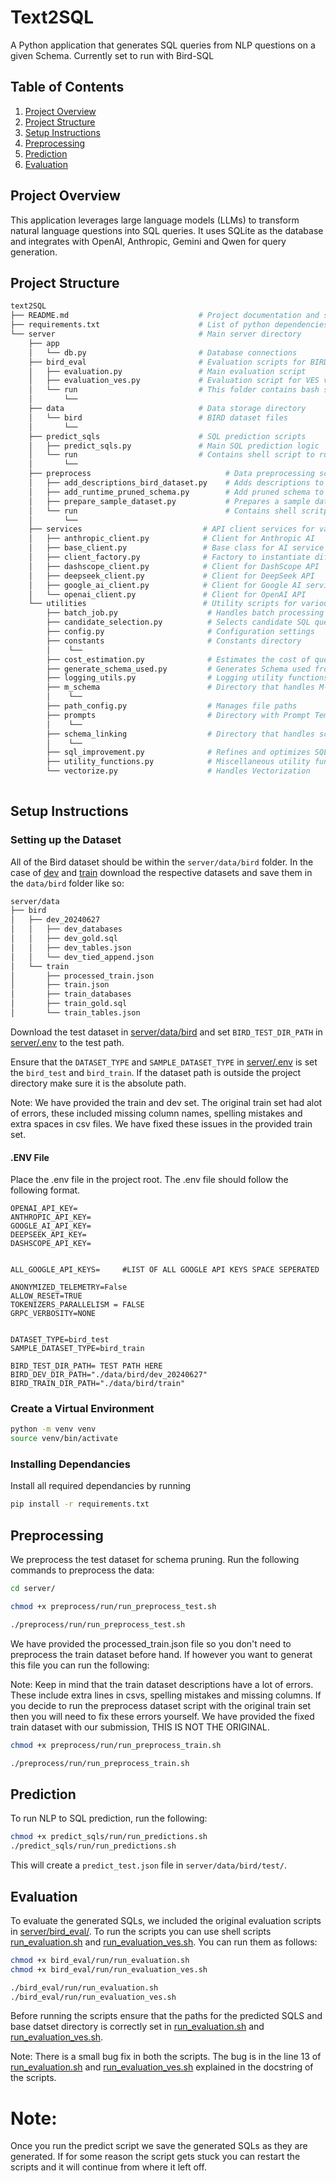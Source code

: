 # Text2SQL

A Python application that generates SQL queries from NLP questions on a given Schema. Currently set to run with Bird-SQL

## Table of Contents

1. [Project Overview](#project-overview)
2. [Project Structure](#project-structure)
3. [Setup Instructions](#setup-instructions)
4. [Preprocessing](#preprocessing)
5. [Prediction](#prediction)
6. [Evaluation](#evaluation)

## Project Overview

This application leverages large language models (LLMs) to transform natural language questions into SQL queries. It uses SQLite as the database and integrates with OpenAI, Anthropic, Gemini and Qwen for query generation.

## Project Structure

```bash
text2SQL
├── README.md                             # Project documentation and setup instructions
├── requirements.txt                      # List of python dependencies for the project
└── server                                # Main server directory
    ├── app
    │   └── db.py                         # Database connections 
    ├── bird_eval                         # Evaluation scripts for BIRD dataset
    │   ├── evaluation.py                 # Main evaluation script
    │   ├── evaluation_ves.py             # Evaluation script for VES variant
    │   └── run                           # This folder contains bash scripts to run evaluation scripts
    │       └──
    ├── data                              # Data storage directory
    │   └── bird                          # BIRD dataset files
    │       └──
    ├── predict_sqls                      # SQL prediction scripts
    │   ├── predict_sqls.py               # Main SQL prediction logic
    │   └── run                           # Contains shell script to run main prediction script
    │       └──
    ├── preprocess                              # Data preprocessing scripts
    │   ├── add_descriptions_bird_dataset.py    # Adds descriptions to the BIRD dataset
    │   ├── add_runtime_pruned_schema.py        # Add pruned schema to the test set
    │   ├── prepare_sample_dataset.py           # Prepares a sample dataset for testing
    │   └── run                                 # Contains shell scritps to run preprocessing scripts
    │       └──
    ├── services                           # API client services for various LLMs
    │   ├── anthropic_client.py            # Client for Anthropic AI
    │   ├── base_client.py                 # Base class for AI service clients
    │   ├── client_factory.py              # Factory to instantiate different clients
    │   ├── dashscope_client.py            # Client for DashScope API
    │   ├── deepseek_client.py             # Client for DeepSeek API
    │   ├── google_ai_client.py            # Client for Google AI services
    │   └── openai_client.py               # Client for OpenAI API
    └── utilities                          # Utility scripts for various functionalities
        ├── batch_job.py                    # Handles batch processing tasks
        ├── candidate_selection.py          # Selects candidate SQL queries
        ├── config.py                       # Configuration settings
        ├── constants                       # Constants directory
        │    └──
        ├── cost_estimation.py              # Estimates the cost of queries
        ├── generate_schema_used.py         # Generates Schema used from SQL queries
        ├── logging_utils.py                # Logging utility functions
        ├── m_schema                        # Directory that handles M-Schema Generation 
        │    └──
        ├── path_config.py                  # Manages file paths
        ├── prompts                         # Directory with Prompt Templates and configs
        │    └──
        ├── schema_linking                  # Directory that handles schema linking logic
        │    └──
        ├── sql_improvement.py              # Refines and optimizes SQL queries
        ├── utility_functions.py            # Miscellaneous utility functions
        └── vectorize.py                    # Handles Vectorization
     
```

## Setup Instructions

### Setting up the Dataset

All of the Bird dataset should be within the `server/data/bird` folder. In the case of [dev](https://bird-bench.oss-cn-beijing.aliyuncs.com/dev.zip) and [train](https://bird-bench.oss-cn-beijing.aliyuncs.com/train.zip) download the respective datasets and save them in the `data/bird` folder like so:

```bash
server/data
├── bird
│   ├── dev_20240627
│   │   ├── dev_databases
│   │   ├── dev_gold.sql
│   │   ├── dev_tables.json
│   │   └── dev_tied_append.json
│   └── train
│       ├── processed_train.json
│       ├── train.json
│       ├── train_databases
│       ├── train_gold.sql
│       └── train_tables.json

```

Download the test dataset in [server/data/bird](server/data/bird/) and set `BIRD_TEST_DIR_PATH` in [server/.env](server/.env) to the test path.

Ensure that the `DATASET_TYPE` and `SAMPLE_DATASET_TYPE` in [server/.env](server/.env) is set the `bird_test` and `bird_train`. If the dataset path is outside the project directory make sure it is the absolute path.

Note: We have provided the train and dev set. The original train set had alot of errors, these included missing column names, spelling mistakes and extra spaces in csv files. We have fixed these issues in the provided train set.

#### .ENV File

Place the .env file in the project root. The .env file should follow the following format.

```
OPENAI_API_KEY=
ANTHROPIC_API_KEY=
GOOGLE_AI_API_KEY=
DEEPSEEK_API_KEY=
DASHSCOPE_API_KEY=


ALL_GOOGLE_API_KEYS=     #LIST OF ALL GOOGLE API KEYS SPACE SEPERATED

ANONYMIZED_TELEMETRY=False
ALLOW_RESET=TRUE
TOKENIZERS_PARALLELISM = FALSE
GRPC_VERBOSITY=NONE


DATASET_TYPE=bird_test
SAMPLE_DATASET_TYPE=bird_train

BIRD_TEST_DIR_PATH= TEST PATH HERE
BIRD_DEV_DIR_PATH="./data/bird/dev_20240627"
BIRD_TRAIN_DIR_PATH="./data/bird/train"
```

### Create a Virtual Environment

```sh
python -m venv venv
source venv/bin/activate
```

### Installing Dependancies

Install all required dependancies by running

```sh
pip install -r requirements.txt
```

## Preprocessing

We preprocess the test dataset for schema pruning. Run the following commands to preprocess the data:

```sh
cd server/

chmod +x preprocess/run/run_preprocess_test.sh

./preprocess/run/run_preprocess_test.sh
```

We have provided the processed_train.json file so you don't need to preprocess the train dataset before hand. If however you want to generat this file you can run the following:

Note: Keep in mind that the train dataset descriptions have a lot of errors. These include extra lines in csvs, spelling mistakes and missing columns. If you decide to run the preprocess dataset script with the original train set then you will need to fix these errors yourself. We have provided the fixed train dataset with our submission, THIS IS NOT THE ORIGINAL.

```sh
chmod +x preprocess/run/run_preprocess_train.sh

./preprocess/run/run_preprocess_train.sh
```

## Prediction

To run NLP to SQL prediction, run the following:

```sh
chmod +x predict_sqls/run/run_predictions.sh
./predict_sqls/run/run_predictions.sh
```

This will create a `predict_test.json` file in `server/data/bird/test/`.

## Evaluation

To evaluate the generated SQLs, we included the original evaluation scripts in [server/bird_eval/](server/bird_eval/). To run the scripts you can use shell scripts [run_evaluation.sh](server/bird_eval/run/run_evaluation.sh) and [run_evaluation_ves.sh](server/bird_eval/run/run_evaluation_ves.sh). You can run them as follows:

```sh
chmod +x bird_eval/run/run_evaluation.sh
chmod +x bird_eval/run/run_evaluation_ves.sh

./bird_eval/run/run_evaluation.sh
./bird_eval/run/run_evaluation_ves.sh
```

Before running the scripts ensure that the paths for the predicted SQLS and base datset directory is correctly set in [run_evaluation.sh](server/bird_eval/run/run_evaluation.sh) and [run_evaluation_ves.sh](server/bird_eval/run/run_evaluation_ves.sh).

Note: There is a small bug fix in both the scripts. The bug is in the line 13 of [run_evaluation.sh](server/bird_eval/run/run_evaluation.sh) and [run_evaluation_ves.sh](server/bird_eval/run/run_evaluation_ves.sh) explained in the docstring of the scripts.

# Note:
Once you run the predict script we save the generated SQLs as they are generated. If for some reason the script gets stuck you can restart the scripts and it will continue from where it left off. 
